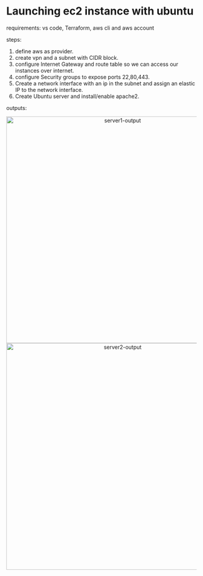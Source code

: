 # Launching ec2 instance with ubuntu

requirements:
vs code, Terraform, aws cli and aws account

steps:
1. define aws as provider.
2. create vpn and a subnet with CIDR block.
3. configure Internet Gateway and route table so we can access our instances over internet.
4. configure Security groups to expose ports 22,80,443.
5. Create a network interface with an ip in the subnet and assign an elastic IP to the network interface.
6. Create Ubuntu server and install/enable apache2.

outputs:
<p align="center">
  <img src="/images/server-1.terraform.png" width="600" alt="server1-output">
  <img src="/images/server2.terraform.png" width="600" alt="server2-output">
</p>